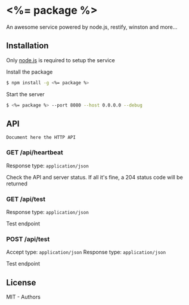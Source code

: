 # <%= package %>

An awesome service powered by node.js, restify, winston and more...

## Installation

Only [node.js](http://nodejs.org) is required to setup the service

Install the package
```bash
$ npm install -g <%= package %>
```

Start the server
```bash
$ <%= package %> --port 8080 --host 0.0.0.0 --debug
```

## API

`Document here the HTTP API`

### GET /api/heartbeat 
Response type: `application/json`

Check the API and server status. If all it's fine, a 204 status code will be returned

### GET /api/test
Response type: `application/json`

Test endpoint

### POST /api/test
Accept type: `application/json` Response type: `application/json`

Test endpoint

## License

MIT - Authors

